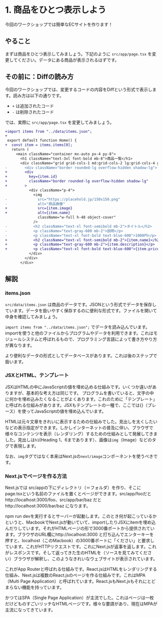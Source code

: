 # 1. 商品をひとつ表示しよう

今回のワークショップでは簡単なECサイトを作ります！

## やること

まずは商品をひとつ表示してみましょう。下記のように `src/app/page.tsx` を変更してください。データにある商品が表示されるはずです。

## その前に：Diffの読み方

今回のワークショップでは、変更するコードの内容をDiffという形式で表示します。読み方は以下の通りです。

- `+` は追加されたコード
- `-` は削除されたコード


では、実際に `src/app/page.tsx` を変更してみましょう。

```diff
+import items from "../data/items.json";
+
 export default function Home() {
+  const item = items.items[0];
   return (
     <main className="container mx-auto px-4 py-8">
       <h1 className="text-3xl font-bold mb-8">商品一覧</h1>
       <div className="grid grid-cols-1 md:grid-cols-2 lg:grid-cols-4 gap-6">
-        <div className="border rounded-lg overflow-hidden shadow-lg">
+        <div
+          key={item.id}
+          className="border rounded-lg overflow-hidden shadow-lg"
+        >
           <div className="p-4">
             <img
-              src="https://placehold.jp/150x150.png"
-              alt="商品画像"
+              src={item.image}
+              alt={item.name}
               className="w-full h-48 object-cover"
             />
-            <h2 className="text-xl font-semibold mb-2">タイトル</h2>
-            <p className="text-gray-600 mb-2">説明</p>
-            <p className="text-xl font-bold text-blue-600">1000円</p>
+            <h2 className="text-xl font-semibold mb-2">{item.name}</h2>
+            <p className="text-gray-600 mb-2">{item.description}</p>
+            <p className="text-xl font-bold text-blue-600">{item.price}円</p>
           </div>
         </div>
       </div>
```


## 解説

### items.json
`src/data/items.json` は商品のデータです。JSONという形式でデータを保存しています。データを扱いやすく保存するのに便利な形式です。ファイルを開いて中身を確認してみましょう。

`import items from "../data/items.json";` でデータを読み込んでいます。importを使うと他のファイルからプログラムやデータを利用できます。これはモジュールシステムと呼ばれるもので、プログラミング言語によって書き方やり方が異なります。

より便利なデータの形式としてデータベースがあります。これは後のステップで扱います。

### JSXとHTML、テンプレート

JSXはHTMLの中にJavaScriptの値を埋め込める仕組みです。いくつか違いがありますが、基本的な考え方は同じです。
プログラムを書いていると、文字の中に何かを埋め込みたくなることがよくあります。これのために「テンプレート」と呼ばれる仕組みがあります。JSXもテンプレートの一種で、ここでは{}（ブレース）を使ってJavaScriptの値を埋め込んでいます。

HTMLは元々文章をきれいに表示するための仕組みでした。見出しを太くしたいなどの表示指定ができます。しかしインターネットの普及に伴い、ブラウザで様々なコンテンツを表示（レンダリング）するための仕組みとして発展してきました。見出しは`h1`(Heading 1、6まであります）、画像は`img`（Image）などのタグで表現します。

なお、`img`タグではなく本来はNext.jsの`next/image`コンポーネントを使うべきです。

### Next.jsでページを作る方法

Next.jsでは src/appの下にディレクトリ（＝フォルダ）を作り、そこにpage.tsxという名前のファイルを置くとページができます。src/app/fooだと http://localhost:3000/foo、src/app/bar/baz だと http://localhost:3000/bar/baz になります。

npm run devを実行するとサーバーが起動します。このとき何が起こっているかというと、MacbookでNext.jsが動いていて、importしたりJSXにitemを埋め込んだりしています。それがHTMLページの形で3000番ポートから提供されています。ブラウザのURL欄にhttp://localhost:3000 と打ち込んでエンターキーを押すと、localhost（このMacbook）の3000番ポートに「ください」と要求しています。これがHTTPリクエストです。これにNext.jsが返事を返します。これがレスポンスです。そして返ってきた生のHTMLを（ソースを見てみてください）ブラウザが解釈し、このようなきれいなウェブサイトが表示されています。

これがApp Routerと呼ばれる仕組みです。React.jsはHTMLをレンダリングする仕組み、Next.jsは複数のReact.jsのページを作る仕組みです。これはMPA（Multi Page Application）と呼ばれています。React.jsもNext.jsもそれにとどまらない機能を持っています。

かつてはSPA（Single Page Application）が主流でした。これはページは一枚だけどものすごいリッチなHTMLページです。様々な要請があり、現在はMPAが主流になってきています。